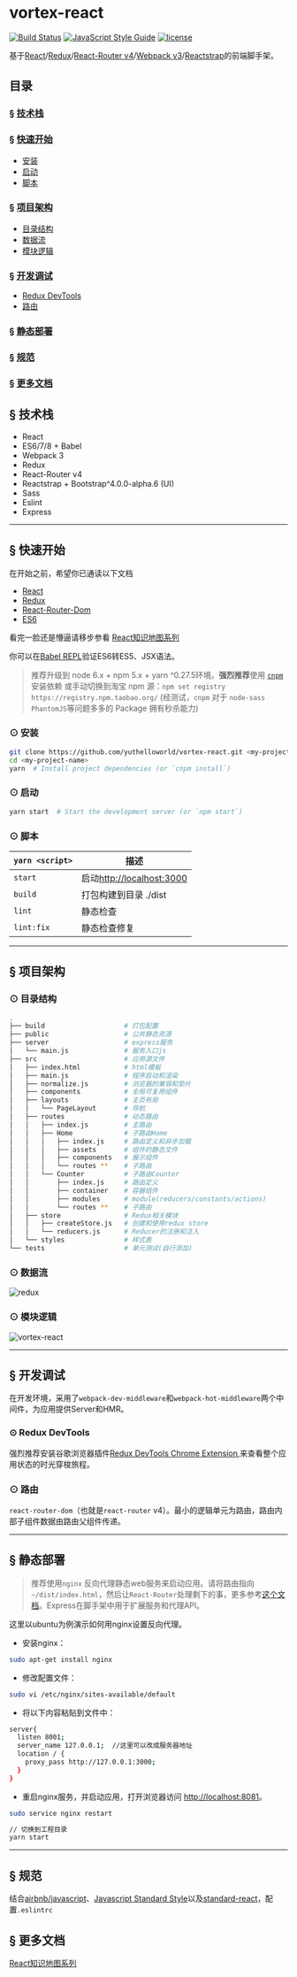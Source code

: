 # vortex-react

[![Build Status](https://travis-ci.org/YutHelloWorld/vortex-react.svg?branch=master)](https://travis-ci.org/YutHelloWorld/vortex-react)
[![JavaScript Style Guide](https://img.shields.io/badge/code_style-standard-brightgreen.svg)](https://standardjs.com)
[![license](https://img.shields.io/github/license/mashape/apistatus.svg?maxAge=2592000)](https://github.com/YutHelloWorld/vortex-react/blob/master/LICENSE)

基于[React](https://facebook.github.io/react/)/[Redux](http://redux.js.org/)/[React-Router v4](https://github.com/ReactTraining/react-router/tree/master/packages/react-router-dom)/[Webpack v3](https://webpack.js.org/)/[Reactstrap](https://reactstrap.github.io/)的前端脚手架。

## 目录

### &sect; [技术栈](#feature)

### &sect; [快速开始](#getting-start)

- [安装](#installation)
- [启动](#start)
- [脚本](#script)

### &sect; [项目架构](#project-structure)

- [目录结构](#file-tree)
- [数据流](#module)
- [模块逻辑](#logic)

### &sect; [开发调试](#devlop)

- [Redux DevTools](#devtools)
- [路由](#react-router)

### &sect; [静态部署](#deploy)

### &sect; [规范](#style)

### &sect; [更多文档](#doc)

## <a name="feature">&sect; 技术栈</a>

- React
- ES6/7/8 + Babel
- Webpack 3
- Redux
- React-Router v4
- Reactstrap + Bootstrap\^4.0.0-alpha.6 (UI)
- Sass
- Eslint
- Express

---

## <a name="getting-start">&sect; 快速开始</a>

在开始之前，希望你已通读以下文档

- [React](https://facebook.github.io/react/)
- [Redux](https://github.com/reactjs/redux)
- [React-Router-Dom](https://github.com/ReactTraining/react-router/tree/master/packages/react-router-dom)
- [ES6](http://babeljs.io/learn-es2015/)

看完一脸还是懵逼请移步参看 [React知识地图系列](https://github.com/YutHelloWorld/Blog/issues/1)

你可以在[Babel REPL](http://babeljs.io/repl/)验证ES6转ES5、JSX语法。

> 推荐升级到 node 6.x + npm 5.x + yarn ^0.27.5环境。**强烈推荐**使用 [`cnpm`](https://github.com/cnpm/cnpm) 安装依赖
> 或手动切换到淘宝 npm 源：`npm set registry https://registry.npm.taobao.org/`
> (经测试，`cnpm` 对于 `node-sass` `PhantomJS`等问题多多的 Package 拥有秒杀能力)

### <a name="installation">⊙ 安装</a>

```bash
git clone https://github.com/yuthelloworld/vortex-react.git <my-project-name>
cd <my-project-name>
yarn  # Install project dependencies (or `cnpm install`)
```

### <a name="start">⊙ 启动</a>

```bash
yarn start  # Start the development server (or `npm start`)
```

### <a name="script">⊙ 脚本</a>

| `yarn <script>` | 描述                        |
| --------------- | --------------------------- |
| `start`         | 启动<http://localhost:3000> |
| `build`         | 打包构建到目录 ./dist       |
| `lint`          | 静态检查                    |
| `lint:fix`      | 静态检查修复                |

---

## <a name="project-structure">&sect; 项目架构</a>

### <a name="file-tree">⊙ 目录结构</a>

```bash
.
├── build                    # 打包配置
├── public                   # 公共静态资源
├── server                   # express服务
│   └── main.js              # 服务入口js
├── src                      # 应用源文件
│   ├── index.html           # html模板
│   ├── main.js              # 程序启动和渲染
│   ├── normalize.js         # 浏览器的兼容和垫片
│   ├── components           # 全局可复用组件
│   ├── layouts              # 主页布局
│   │   └── PageLayout       # 导航
│   ├── routes               # 动态路由
│   │   ├── index.js         # 主路由
│   │   ├── Home             # 子路由Home
│   │   │   ├── index.js     # 路由定义和异步加载
│   │   │   ├── assets       # 组件的静态文件
│   │   │   ├── components   # 展示组件
│   │   │   └── routes **    # 子路由
│   │   └── Counter          # 子路由Counter
│   │       ├── index.js     # 路由定义
│   │       ├── container    # 容器组件
│   │       ├── modules      # module(reducers/constants/actions)
│   │       └── routes **    # 子路由
│   ├── store                # Redux相关模块
│   │   ├── createStore.js   # 创建和使用redux store
│   │   └── reducers.js      # Reducer的注册和注入
│   └── styles               # 样式表
└── tests                    # 单元测试(自行添加)
```

### <a name="module">⊙ 数据流</a>

![redux](https://user-images.githubusercontent.com/20860159/29354186-429b4446-829f-11e7-9a2f-a15c97dafaa3.png)

### <a name="logic">⊙ 模块逻辑</a>

![vortex-react](https://user-images.githubusercontent.com/20860159/29354203-56f1c672-829f-11e7-9465-2c2b37484823.png)

---

## <a name="devlop">&sect; 开发调试</a>

在开发环境，采用了`webpack-dev-middleware`和`webpack-hot-middleware`两个中间件，为应用提供Server和HMR。

### <a name="devtools">⊙ Redux DevTools</a>

强烈推荐安装谷歌浏览器插件[Redux DevTools Chrome Extension](https://chrome.google.com/webstore/detail/redux-devtools/lmhkpmbekcpmknklioeibfkpmmfibljd),来查看整个应用状态的时光穿梭旅程。

### <a name="react-router">⊙ 路由</a>

`react-router-dom`（也就是`react-router` v4）。最小的逻辑单元为路由，路由内部子组件数据由路由父组件传递。

---

## <a name="deploy">&sect; 静态部署</a>

>推荐使用`nginx` 反向代理静态web服务来启动应用。请将路由指向`~/dist/index.html`，然后让`React-Router`处理剩下的事，更多参考[这个文档](https://github.com/ReactTraining/react-router/blob/v3/docs/guides/Histories.md#configuring-your-server)。Express在脚手架中用于扩展服务和代理API。

这里以ubuntu为例演示如何用nginx设置反向代理。

- 安装nginx：

```bash
sudo apt-get install nginx
```

- 修改配置文件：

```bash
sudo vi /etc/nginx/sites-available/default
```

- 将以下内容粘贴到文件中：

```bash
server{
  listen 8001;
  server_name 127.0.0.1;  //这里可以改成服务器地址
  location / {
    proxy_pass http://127.0.0.1:3000;
  }
}
```

- 重启nginx服务，并启动应用，打开浏览器访问 <http://localhost:8081>。

```bash
sudo service nginx restart

// 切换到工程目录
yarn start
```

---

## <a name="style">&sect; 规范</a>

结合[airbnb/javascript](https://github.com/airbnb/javascript)、[Javascript Standard Style](https://standardjs.com/rules-zhcn.html#javascript-standard-style)以及[standard-react](https://github.com/standard/eslint-config-standard-react)，配置`.eslintrc`

## <a name="doc">&sect; 更多文档</a>

[React知识地图系列](https://github.com/YutHelloWorld/Blog/issues/1)
